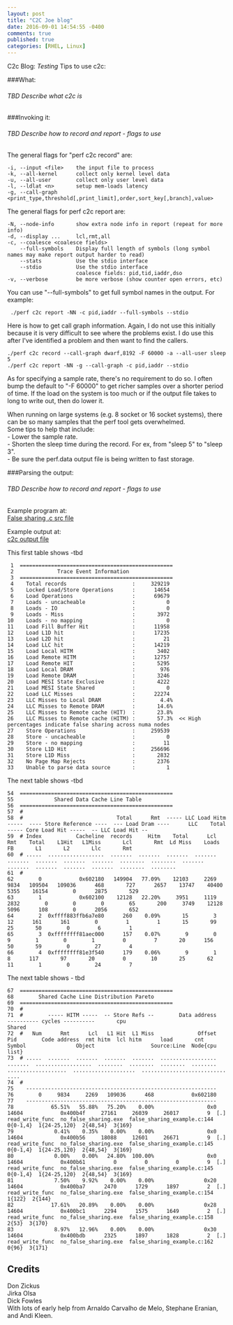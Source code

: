 ```yaml
---
layout: post
title: "C2C Joe blog"
date: 2016-09-01 14:54:55 -0400
comments: true
published: true
categories: [RHEL, Linux]
---
```

C2c Blog: *Testing* 
Tips to use c2c:

###What:
###### TBD Describe what c2c is  

###Invoking it:
###### TBD Describe how to record and report - flags to use 

The general flags for "perf c2c record" are:

    -i, --input <file>    the input file to process
    -k, --all-kernel      collect only kernel level data
    -u, --all-user        collect only user level data
    -l, --ldlat <n>       setup mem-loads latency
    -g, --call-graph <print_type,threshold[,print_limit],order,sort_key[,branch],value>


The general flags for perf c2c report are:

    -N, --node-info       show extra node info in report (repeat for more info)
    -d, --display ...     lcl,rmt,all
    -c, --coalesce <coalesce fields>
        --full-symbols    Display full length of symbols (long symbol names may make report output harder to read)
        --stats           Use the stdio interface
        --stdio           Use the stdio interface
                          coalesce fields: pid,tid,iaddr,dso
    -v, --verbose         be more verbose (show counter open errors, etc)



You can use "--full-symbols" to get full symbol names in the output.  For example:

     ./perf c2c report -NN -c pid,iaddr --full-symbols --stdio 


Here is how to get call graph information.  Again, I do not use this initially
because it is very difficult to see where the problems exist. 
I do use this after I've identified a problem and then want to find the callers.

    ./perf c2c record --call-graph dwarf,8192 -F 60000 -a --all-user sleep 5
    ./perf c2c report -NN -g --call-graph -c pid,iaddr --stdio 

   As for specifying a sample rate, there's no requirement to do so.  I often 
   bump the default to "-F 60000" to get richer samples over a shorter period of time.  If the load on the system 
   is too much or if the output file takes to long to write out, then do lower it.

   When running on large systems (e.g. 8 socket or 16 socket systems), there can be
   so many samples that the perf tool gets overwhelmed.  
   Some tips to help that include:  
    - Lower the sample rate.  
    - Shorten the sleep time during the record.  For ex, from "sleep 5" to "sleep 3".  
    - Be sure the perf.data output file is being written to fast storage.  


###Parsing the output:
###### TBD Describe how to record and report - flags to use 
Example program at:  
  [False sharing .c src file](https://github.com/joemario/c2c_blog/blob/master/false_sharing_example.c)

Example output at:  
  [c2c output file](https://github.com/joemario/c2c_blog/blob/master/c2c_example_report.out)

This first table shows -tbd

     1  =================================================
     2              Trace Event Information
     3  =================================================
     4    Total records                     :     329219
     5    Locked Load/Store Operations      :      14654
     6    Load Operations                   :      69679
     7    Loads - uncacheable               :          0
     8    Loads - IO                        :          0
     9    Loads - Miss                      :       3972
    10    Loads - no mapping                :          0
    11    Load Fill Buffer Hit              :      11958
    12    Load L1D hit                      :      17235
    13    Load L2D hit                      :         21
    14    Load LLC hit                      :      14219
    15    Load Local HITM                   :       3402
    16    Load Remote HITM                  :      12757
    17    Load Remote HIT                   :       5295
    18    Load Local DRAM                   :        976
    19    Load Remote DRAM                  :       3246
    20    Load MESI State Exclusive         :       4222
    21    Load MESI State Shared            :          0
    22    Load LLC Misses                   :      22274
    23    LLC Misses to Local DRAM          :        4.4%
    24    LLC Misses to Remote DRAM         :       14.6%
    25    LLC Misses to Remote cache (HIT)  :       23.8%
    26    LLC Misses to Remote cache (HITM) :       57.3%  << High percentages indicate false sharing across numa nodes
    27    Store Operations                  :     259539
    28    Store - uncacheable               :          0
    29    Store - no mapping                :         11
    30    Store L1D Hit                     :     256696
    31    Store L1D Miss                    :       2832
    32    No Page Map Rejects               :       2376
    33    Unable to parse data source       :          1

The next table shows -tbd
 
    54	=================================================
    55	           Shared Data Cache Line Table          
    56	=================================================
    57	#
    58	#                              Total      Rmt  ----- LLC Load Hitm -----  ---- Store Reference ----  --- Load Dram ----      LLC    Total  ----- Core Load Hit -----  -- LLC Load Hit --
    59	# Index           Cacheline  records     Hitm    Total      Lcl      Rmt    Total    L1Hit   L1Miss       Lcl       Rmt  Ld Miss    Loads       FB       L1       L2       Llc       Rmt
    60	# .....  ..................  .......  .......  .......  .......  .......  .......  .......  .......  ........  ........  .......  .......  .......  .......  .......  ........  ........
    61	#
    62	      0            0x602180   149904   77.09%    12103     2269     9834   109504   109036      468       727      2657    13747    40400     5355    16154        0      2875       529
    63	      1            0x602100    12128   22.20%     3951     1119     2832        0        0        0        65       200     3749    12128     5096      108        0      2056       652
    64	      2  0xffff883ffb6a7e80      260    0.09%       15        3       12      161      161        0         1         1       15       99       25       50        0         6         1
    65	      3  0xffffffff81aec000      157    0.07%        9        0        9        1        0        1         0         7       20      156       50       59        0        27         4
    66	      4  0xffffffff81e3f540      179    0.06%        9        1        8      117       97       20         0        10       25       62       11        1        0        24         7

The next table shows - tbd

    67	=================================================
    68	      Shared Cache Line Distribution Pareto      
    69	=================================================
    70	#
    71	#        ----- HITM -----  -- Store Refs --        Data address                               ---------- cycles ----------       cpu                                     Shared                                   
    72	#   Num      Rmt      Lcl   L1 Hit  L1 Miss              Offset      Pid        Code address  rmt hitm  lcl hitm      load       cnt               Symbol                Object                  Source:Line  Node{cpu list}
    73	# .....  .......  .......  .......  .......  ..................  .......  ..................  ........  ........  ........  ........  ...................  ....................  ...........................  ....
    74	#
    75	  -------------------------------------------------------------
    76	      0     9834     2269   109036      468            0x602180
    77	  -------------------------------------------------------------
    78	          65.51%   55.88%   75.20%    0.00%                 0x0    14604            0x400b4f     27161     26039     26017         9  [.] read_write_func  no_false_sharing.exe  false_sharing_example.c:144   0{0-1,4}  1{24-25,120}  2{48,54}  3{169}
    79	           0.41%    0.35%    0.00%    0.00%                 0x0    14604            0x400b56     18088     12601     26671         9  [.] read_write_func  no_false_sharing.exe  false_sharing_example.c:145   0{0-1,4}  1{24-25,120}  2{48,54}  3{169}
    80	           0.00%    0.00%   24.80%  100.00%                 0x0    14604            0x400b61         0         0         0         9  [.] read_write_func  no_false_sharing.exe  false_sharing_example.c:145   0{0-1,4}  1{24-25,120}  2{48,54}  3{169}
    81	           7.50%    9.92%    0.00%    0.00%                0x20    14604            0x400ba7      2470      1729      1897         2  [.] read_write_func  no_false_sharing.exe  false_sharing_example.c:154   1{122}  2{144}
    82	          17.61%   20.89%    0.00%    0.00%                0x28    14604            0x400bc1      2294      1575      1649         2  [.] read_write_func  no_false_sharing.exe  false_sharing_example.c:158   2{53}  3{170}
    83	           8.97%   12.96%    0.00%    0.00%                0x30    14604            0x400bdb      2325      1897      1828         2  [.] read_write_func  no_false_sharing.exe  false_sharing_example.c:162   0{96}  3{171}
       




## Credits
Don Zickus  
Jirka Olsa  
Dick Fowles  
With lots of early help from Arnaldo Carvalho de Melo, Stephane Eranian, and Andi Kleen.  

<!---
This is a blog
### testing
# 
`<addr testing embedded i code>`   
`<addr testing embedded i code>`   
```javascript
Testingissssssssssssssssss   sssssssssssssssssss  sssssssssssssssssssssssssssssssssssssssssssssssssssssssssssssssssssssssssssssssssssssssssssssssssssssssssssssss  ssssssssssssssssssssssssssssssssssssssssss dddddddddddddddddddddddddddddddddddddddddddddddddddd

```
Inline `code` has `back-ticks around` it.

I think you should use an

[I'm an inline-style link](https://www.google.com)


Emphasis, aka italics, with *asterisks* or _underscores_.

Strong emphasis, aka bold, with **asterisks** or __underscores__.

Combined emphasis with **asterisks and _underscores_**.

Strikethrough uses two tildes. ~~Scratch this.~~

-->
